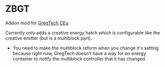 # ZBGT

Addon mod for [GregTech CEu](https://github.com/GregTechCEu/GregTech)

Currently only adds a creative energy hatch which is configurable like the creative emitter (but is a multiblock part).
- You need to make the multiblock reform when you change it's setting because right now, GregTech doesn't have a way for an energy container to notify the multiblock controller that it has changed.